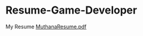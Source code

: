 # Resume-Game-Developer
My Resume
[MuthanaResume.pdf](https://github.com/Muthanarabab3h/Resume-Game-Developer/files/15008954/MuthanaResume.pdf)
